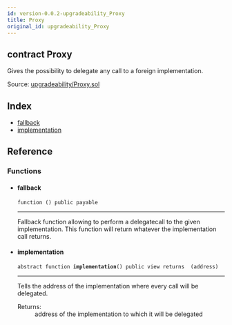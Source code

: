 ```yaml
---
id: version-0.0.2-upgradeability_Proxy
title: Proxy
original_id: upgradeability_Proxy
---
```


<div class="contract-doc"><div class="contract"><h2 class="contract-header"><span class="contract-kind">contract</span> Proxy</h2><p class="description">Gives the possibility to delegate any call to a foreign implementation.</p><div class="source">Source: <a href="git+https://github.com/zeppelinos/core/blob/v0.0.2/contracts/upgradeability/Proxy.sol" target="_blank">upgradeability/Proxy.sol</a></div></div><div class="index"><h2>Index</h2><ul><li><a href="upgradeability_Proxy.html#">fallback</a></li><li><a href="upgradeability_Proxy.html#implementation">implementation</a></li></ul></div><div class="reference"><h2>Reference</h2><div class="functions"><h3>Functions</h3><ul><li><div class="item function"><span id="fallback" class="anchor-marker"></span><h4 class="name">fallback</h4><div class="body"><code class="signature">function <strong></strong><span>() </span><span>public </span><span>payable </span></code><hr/><div class="description"><p>Fallback function allowing to perform a delegatecall to the given implementation. This function will return whatever the implementation call returns.</p></div></div></div></li><li><div class="item function"><span id="implementation" class="anchor-marker"></span><h4 class="name">implementation</h4><div class="body"><code class="signature"><span>abstract </span>function <strong>implementation</strong><span>() </span><span>public </span><span>view </span><span>returns  (address) </span></code><hr/><div class="description"><p>Tells the address of the implementation where every call will be delegated.</p></div><dl><dt><span class="label-return">Returns:</span></dt><dd>address of the implementation to which it will be delegated</dd></dl></div></div></li></ul></div></div></div>
